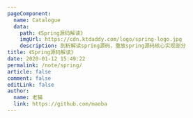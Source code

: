 ```yaml
---
pageComponent:
  name: Catalogue
  data:
    path: 《Spring源码解读》
    imgUrl: https://cdn.ktdaddy.com/logo/spring-logo.jpg
    description: 剖析解读spring源码，重放spring源码核心实现部分
title: 《Spring源码解读》
date: 2020-01-12 15:49:22
permalink: /note/spring/
article: false
comment: false
editLink: false
author:
  name: 老猫
  link: https://github.com/maoba
---
```

